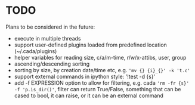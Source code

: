 # TODO

Plans to be considered in the future:

- execute in multiple threads
- support user-defined plugins loaded from predefined location (~/.cada/plugins)
- helper variables for reading size, c/a/m-time, r/w/x-attibs, user, group
- ascending/descending sorting
- sorting by size, by creation date/time etc, e.g. `'mv {} {i}_{}' -k 't.c'`
- support external commands in ipython style: '!test -d {s}'
- add -f EXPRESSION option to allow for filtering, e.g. cada `'rm -fr {s}' -f 'p.is_dir()'`, filter can return True/False, something that can be cased to bool, it can raise, or it can be an external command
